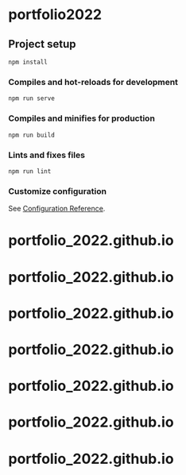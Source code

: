 # portfolio2022

## Project setup
```
npm install
```

### Compiles and hot-reloads for development
```
npm run serve
```

### Compiles and minifies for production
```
npm run build
```

### Lints and fixes files
```
npm run lint
```

### Customize configuration
See [Configuration Reference](https://cli.vuejs.org/config/).
# portfolio_2022.github.io
# portfolio_2022.github.io
# portfolio_2022.github.io
# portfolio_2022.github.io
# portfolio_2022.github.io
# portfolio_2022.github.io
# portfolio_2022.github.io
